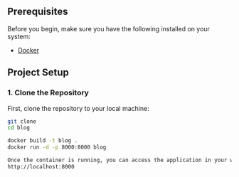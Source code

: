 ## Prerequisites

Before you begin, make sure you have the following installed on your system:

- [Docker](https://www.docker.com/get-started)


## Project Setup

### 1. Clone the Repository

First, clone the repository to your local machine:

```bash
git clone 
cd blog

docker build -t blog .
docker run -d -p 8000:8000 blog

Once the container is running, you can access the application in your web browser at:
http://localhost:8000
